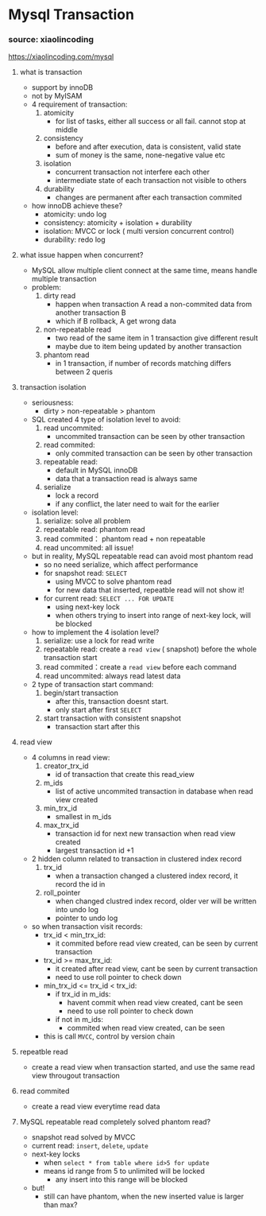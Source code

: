 # Mysql Transaction
### source: xiaolincoding
https://xiaolincoding.com/mysql

1. what is transaction
    - support by innoDB
    - not by MyISAM
    - 4 requirement of transaction:
        1. atomicity
            - for list of tasks, either all success or all fail. cannot stop at middle
        2. consistency
            - before and after execution, data is consistent, valid state
            - sum of money is the same, none-negative value etc
        3. isolation
            - concurrent transaction not interfere each other
            - intermediate state of each transaction not visible to others
        4. durability
            - changes are permanent after each transaction commited
    - how innoDB achieve these?
        - atomicity: undo log
        - consistency: atomicity + isolation + durability 
        - isolation: MVCC or lock ( multi version concurrent control)
        - durability: redo log

2. what issue happen when concurrent?
    - MySQL allow multiple client connect at the same time, means handle multiple transaction
    - problem:
        1. dirty read
            - happen when transaction A read a non-commited data from another transaction B
            - which if B rollback, A get wrong data
        2. non-repeatable read
            - two read of the same item in 1 transaction give different result
            - maybe due to item being updated by another transaction
        3. phantom read
            - in 1 transaction, if number of records matching differs between 2 queris

3. transaction isolation
    - seriousness: 
        - dirty > non-repeatable > phantom
    - SQL created 4 type of isolation level to avoid:
        1. read uncommited: 
            - uncommited transaction can be seen by other transaction
        2. read commited: 
            - only commited transaction can be seen by other transaction
        3. repeatable read: 
            - default in MySQL innoDB
            - data that a transaction read is always same
        4. serialize
            - lock a record
            - if any conflict, the later need to wait for the earlier
    - isolation level:
        1. serialize: solve all problem 
        2. repeatable read: phantom read
        3. read commited： phantom read + non repeatable
        4. read uncommited: all issue!
    - but in reality, MySQL repeatable read can avoid most phantom read
        - so no need serialize, which affect performance
        - for snapshot read: `SELECT`
            - using MVCC to solve phantom read
            - for new data that inserted, repeatble read will not show it!
        - for current read: `SELECT ... FOR UPDATE`
            - using next-key lock
            - when others trying to insert into range of next-key lock, will be blocked
    - how to implement the 4 isolation level?
        1. serialize: use a lock for read write
        2. repeatable read: create a `read view` ( snapshot) before the whole transaction start
        3. read commited：create a `read view` before each command
        4. read uncommited: always read latest data
    - 2 type of transaction start command:
        1. begin/start transaction
            - after this, transaction doesnt start.
            - only start after first `SELECT`
        2. start transaction with consistent snapshot
            - transaction start after this
4. read view
    - 4 columns in read view:
        1. creator_trx_id
            - id of transaction that create this read_view
        2. m_ids
            - list of active uncommited transaction in database when read view created
        3. min_trx_id
            - smallest in m_ids
        4. max_trx_id
            - transaction id for next new transaction when read view created
            - largest transaction id +1
    - 2 hidden column related to transaction in clustered index record  
        1. trx_id
            - when a transaction changed a clustered index record, it record the id in
        2. roll_pointer
            - when changed clustred index record, older ver will be written into undo log
            - pointer to undo log
    - so when transaction visit records:
        - trx_id < min_trx_id:
            - it commited before read view created, can be seen by current transaction
        - trx_id >= max_trx_id:
            - it created after read view, cant be seen by current transaction
            - need to use roll pointer to check down
        - min_trx_id <= trx_id < trx_id:
            - if trx_id in m_ids: 
                - havent commit when read view created, cant be seen
                - need to use roll pointer to check down
            - if not in m_ids:
                - commited when read view created, can be seen
        - this is call `MVCC`, control by version chain

5. repeatble read
    - create a read view when transaction started, and use the same read view througout transaction

6. read commited
    - create a read view everytime read data

7. MySQL repeatable read completely solved phantom read?
    - snapshot read solved by MVCC
    - current read: `insert`, `delete`, `update`
    - next-key locks
        - when `select * from table where id>5 for update`
        - means id range from 5 to unlimited will be locked
            - any insert into this range will be blocked
    - but!
        - still can have phantom, when the new inserted value is larger than max?
    
